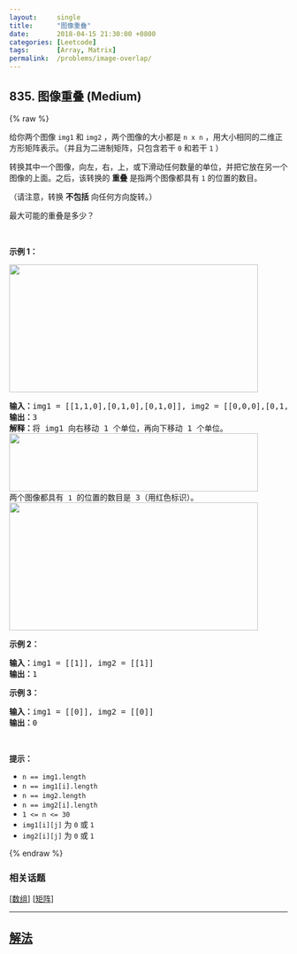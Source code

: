 ```yaml
---
layout:     single
title:      "图像重叠"
date:       2018-04-15 21:30:00 +0800
categories: [Leetcode]
tags:       [Array, Matrix]
permalink:  /problems/image-overlap/
---
```


## 835. 图像重叠 (Medium)

{% raw %}

<p>给你两个图像 <code>img1</code> 和 <code>img2</code> ，两个图像的大小都是 <code>n x n</code> ，用大小相同的二维正方形矩阵表示。（并且为二进制矩阵，只包含若干 <code>0</code> 和若干 <code>1</code> ）</p>

<p>转换其中一个图像，向左，右，上，或下滑动任何数量的单位，并把它放在另一个图像的上面。之后，该转换的 <strong>重叠</strong> 是指两个图像都具有 <code>1</code> 的位置的数目。</p>

<div class="original__bRMd">
<div>
<p>（请注意，转换 <strong>不包括</strong> 向任何方向旋转。）</p>

<p>最大可能的重叠是多少？</p>

<p> </p>

<p><strong>示例 1：</strong></p>
<img alt="" src="https://assets.leetcode.com/uploads/2020/09/09/overlap1.jpg" style="width: 450px; height: 231px;" />
<pre>
<strong>输入：</strong>img1 = [[1,1,0],[0,1,0],[0,1,0]], img2 = [[0,0,0],[0,1,1],[0,0,1]]
<strong>输出：</strong>3
<strong>解释：</strong>将 img1 向右移动 1 个单位，再向下移动 1 个单位。
<img alt="" src="https://assets.leetcode.com/uploads/2020/09/09/overlap_step1.jpg" style="width: 450px; height: 105px;" />
两个图像都具有 <code>1</code> 的位置的数目是 3（用红色标识）。
<img alt="" src="https://assets.leetcode.com/uploads/2020/09/09/overlap_step2.jpg" style="width: 450px; height: 231px;" />
</pre>

<p><strong>示例 2：</strong></p>

<pre>
<strong>输入：</strong>img1 = [[1]], img2 = [[1]]
<strong>输出：</strong>1
</pre>

<p><strong>示例 3：</strong></p>

<pre>
<strong>输入：</strong>img1 = [[0]], img2 = [[0]]
<strong>输出：</strong>0
</pre>

<p> </p>

<p><strong>提示：</strong></p>

<ul>
	<li><code>n == img1.length</code></li>
	<li><code>n == img1[i].length</code></li>
	<li><code>n == img2.length </code></li>
	<li><code>n == img2[i].length</code></li>
	<li><code>1 <= n <= 30</code></li>
	<li><code>img1[i][j]</code> 为 <code>0</code> 或 <code>1</code></li>
	<li><code>img2[i][j]</code> 为 <code>0</code> 或 <code>1</code></li>
</ul>
</div>
</div>

{% endraw %}

### 相关话题
  [[数组](https://github.com/awesee/leetcode/tree/main/tag/array/README.md)]
  [[矩阵](https://github.com/awesee/leetcode/tree/main/tag/matrix/README.md)]

---

## [解法](https://github.com/awesee/leetcode/tree/main/problems/image-overlap)
